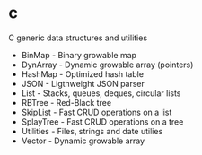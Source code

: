 # c
C generic data structures and utilities
- BinMap - Binary growable map
- DynArray - Dynamic growable array (pointers)
- HashMap - Optimized hash table
- JSON - Ligthweight JSON parser
- List - Stacks, queues, deques, circular lists
- RBTree - Red-Black tree
- SkipList - Fast CRUD operations on a list
- SplayTree - Fast CRUD operations on a tree
- Utilities - Files, strings and date utilies
- Vector - Dynamic growable array
